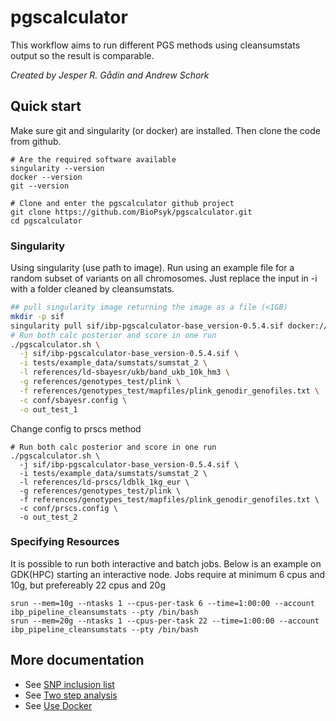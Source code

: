 # pgscalculator

This workflow aims to run different PGS methods using cleansumstats output so the result is comparable.

_Created by Jesper R. Gådin and Andrew Schork_

## Quick start
Make sure git and singularity (or docker) are installed. Then clone the code from github.
```
# Are the required software available 
singularity --version
docker --version
git --version

# Clone and enter the pgscalculator github project
git clone https://github.com/BioPsyk/pgscalculator.git
cd pgscalculator
```

### Singularity
Using singularity (use path to image). Run using an example file for a random subset of variants on all chromosomes. Just replace the input in -i with a folder cleaned by cleansumstats.

```bash
## pull singularity image returning the image as a file (<1GB)
mkdir -p sif
singularity pull sif/ibp-pgscalculator-base_version-0.5.4.sif docker://biopsyk/ibp-pgscalculator:0.5.4
# Run both calc posterior and score in one run
./pgscalculator.sh \
  -j sif/ibp-pgscalculator-base_version-0.5.4.sif \
  -i tests/example_data/sumstats/sumstat_2 \
  -l references/ld-sbayesr/ukb/band_ukb_10k_hm3 \
  -g references/genotypes_test/plink \
  -f references/genotypes_test/mapfiles/plink_genodir_genofiles.txt \
  -c conf/sbayesr.config \
  -o out_test_1

```

Change config to prscs method
```
# Run both calc posterior and score in one run
./pgscalculator.sh \
  -j sif/ibp-pgscalculator-base_version-0.5.4.sif \
  -i tests/example_data/sumstats/sumstat_2 \
  -l references/ld-prscs/ldblk_1kg_eur \
  -g references/genotypes_test/plink \
  -f references/genotypes_test/mapfiles/plink_genodir_genofiles.txt \
  -c conf/prscs.config \
  -o out_test_2

```

### Specifying Resources
It is possible to run both interactive and batch jobs. Below is an example on GDK(HPC) starting an interactive node. Jobs require at minimum 6 cpus and 10g, but prefereably 22 cpus and 20g
```
srun --mem=10g --ntasks 1 --cpus-per-task 6 --time=1:00:00 --account ibp_pipeline_cleansumstats --pty /bin/bash
srun --mem=20g --ntasks 1 --cpus-per-task 22 --time=1:00:00 --account ibp_pipeline_cleansumstats --pty /bin/bash
```

## More documentation
- See [SNP inclusion list](docs/snp-inclusion-list.md)
- See [Two step analysis](docs/two-step-analysis.md)
- See [Use Docker](docs/using-docker.md)


